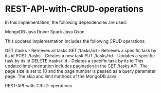 # REST-API-with-CRUD-operations


In this implementation, the following dependencies are used:

MongoDB Java Driver
Spark Java
Gson


This updated implementation includes the following CRUD operations:

GET /tasks - Retrieves all tasks
GET /tasks/:id - Retrieves a specific task by its id
POST /tasks - Creates a new task
PUT /tasks/:id - Updates a specific task by its id
DELETE /tasks/:id - Deletes a specific task by its id
This updated implementation includes pagination in the GET /tasks API. The page size is set to 10 and the page number is passed as a query parameter page. The skip and limit methods of the MongoDB Java.



REST-API-with-CRUD-operations
